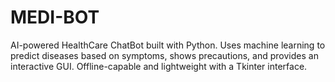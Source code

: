 # MEDI-BOT
AI-powered HealthCare ChatBot built with Python. Uses machine learning to predict diseases based on symptoms, shows precautions, and provides an interactive GUI. Offline-capable and lightweight with a Tkinter interface.
